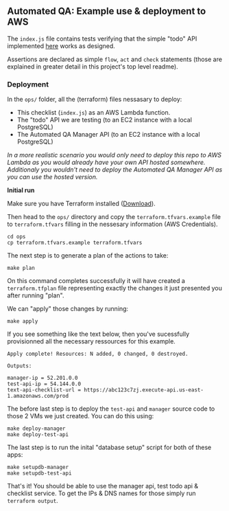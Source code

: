 ## Automated QA: Example use & deployment to AWS

The `index.js` file contains tests verifying that the simple "todo" API
implemented [here](https://github.com/lambdagrid/automated-qa/tree/master/test-service)
works as designed.

Assertions are declared as simple `flow`, `act` and `check` statements (those
are explained in greater detail in this project's top level readme).

### Deployment

In the `ops/` folder, all the (terraform) files nessasary to deploy:

- This checklist (`index.js`) as an AWS Lambda function.
- The "todo" API we are testing (to an EC2 instance with a local PostgreSQL)
- The Automated QA Manager API (to an EC2 instance with a local PostgreSQL)

_In a more realistic scenario you would only need to deploy this repo to AWS
Lambda as you would already have your own API hosted somewhere. Additionaly
you wouldn't need to deploy the Automated QA Manager API as you can use the
hosted version._

**Initial run**

Make sure you have Terraform installed ([Download](https://www.terraform.io/downloads.html)).

Then head to the `ops/` directory and copy the `terraform.tfvars.example` file to `terraform.tfvars`
filling in the nessesary information (AWS Credentials).

```
cd ops
cp terraform.tfvars.example terraform.tfvars
```

The next step is to generate a plan of the actions to take:

```
make plan
```

On this command completes successfully it will have created a `terraform.tfplan`
file representing exactly the changes it just presented you after running "plan".

We can "apply" those changes by running:

```
make apply
```

If you see something like the text below, then you've sucessfully provisionned
all the necessary ressources for this example.

```
Apply complete! Resources: N added, 0 changed, 0 destroyed.

Outputs:

manager-ip = 52.201.0.0
test-api-ip = 54.144.0.0
text-api-checklist-url = https://abc123c7zj.execute-api.us-east-1.amazonaws.com/prod
```

The before last step is to deploy the `test-api` and `manager` source code to
those 2 VMs we just created. You can do this using:

```
make deploy-manager
make deploy-test-api
```

The last step is to run the inital "database setup" script for both of these apps:

```
make setupdb-manager
make setupdb-test-api
```

That's it! You should be able to use the manager api, test todo api & checklist
service. To get the IPs & DNS names for those simply run `terraform output`.
